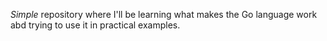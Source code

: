 *Simple* repository where I'll be learning what makes the Go language work abd trying to use it in practical examples.